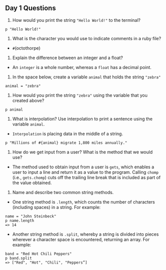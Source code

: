 ## Day 1 Questions

1. How would you print the string `"Hello World!"` to the terminal?
```
p "Hello World!"
```
1. What is the character you would use to indicate comments in a ruby file?
* `#`(octothorpe)

1. Explain the difference between an integer and a float?
* An `integer` is a whole number, whereas a `float` has a decimal point.

1. In the space below, create a variable `animal` that holds the string `"zebra"`
```
animal = "zebra"
```
1. How would you print the string `"zebra"` using the variable that you created above?
```
p animal
```
1. What is interpolation? Use interpolation to print a sentence using the variable `animal`.
* `Interpolation` is placing data in the middle of a string.
```
p "Millions of #{animal} migrate 1,800 miles annually."
```
1. How do we get input from a user? What is the method that we would use?
* The method used to obtain input from a user is `gets`, which enables a user to input a line and return it as a value to the program. Calling `chomp` (i.e., `gets.chomp`) cuts off the trailing line break that is included as part of the value obtained.
1. Name and describe two common string methods.
* One string method is `.length`, which counts the number of characters (including spaces) in a string. For example:
```
name = "John Steinbeck"
p name.length
=> 14
```

* Another string method is `.split`, whereby a string is divided into pieces wherever a character space is encountered, returning an array. For example:
```
band = "Red Hot Chili Peppers"
p band.split
=> ["Red", "Hot", "Chili", "Peppers”]
```
